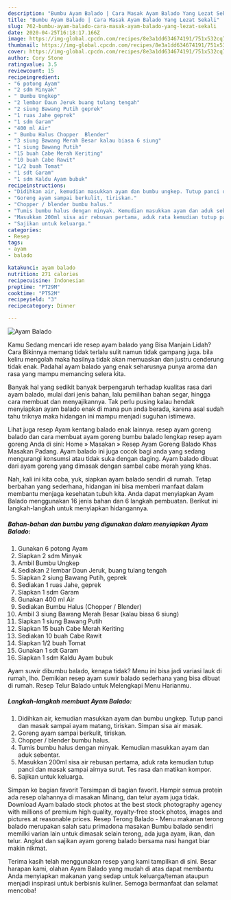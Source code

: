 ```yaml
---
description: "Bumbu Ayam Balado | Cara Masak Ayam Balado Yang Lezat Sekali"
title: "Bumbu Ayam Balado | Cara Masak Ayam Balado Yang Lezat Sekali"
slug: 762-bumbu-ayam-balado-cara-masak-ayam-balado-yang-lezat-sekali
date: 2020-04-25T16:18:17.166Z
image: https://img-global.cpcdn.com/recipes/8e3a1dd634674191/751x532cq70/ayam-balado-foto-resep-utama.jpg
thumbnail: https://img-global.cpcdn.com/recipes/8e3a1dd634674191/751x532cq70/ayam-balado-foto-resep-utama.jpg
cover: https://img-global.cpcdn.com/recipes/8e3a1dd634674191/751x532cq70/ayam-balado-foto-resep-utama.jpg
author: Cory Stone
ratingvalue: 3.5
reviewcount: 15
recipeingredient:
- "6 potong Ayam"
- "2 sdm Minyak"
- " Bumbu Ungkep"
- "2 lembar Daun Jeruk buang tulang tengah"
- "2 siung Bawang Putih geprek"
- "1 ruas Jahe geprek"
- "1 sdm Garam"
- "400 ml Air"
- " Bumbu Halus Chopper  Blender"
- "3 siung Bawang Merah Besar kalau biasa 6 siung"
- "1 siung Bawang Putih"
- "15 buah Cabe Merah Keriting"
- "10 buah Cabe Rawit"
- "1/2 buah Tomat"
- "1 sdt Garam"
- "1 sdm Kaldu Ayam bubuk"
recipeinstructions:
- "Didihkan air, kemudian masukkan ayam dan bumbu ungkep. Tutup panci dan masak sampai ayam matang, tiriskan. Simpan sisa air masak."
- "Goreng ayam sampai berkulit, tiriskan."
- "Chopper / blender bumbu halus."
- "Tumis bumbu halus dengan minyak. Kemudian masukkan ayam dan aduk sebentar."
- "Masukkan 200ml sisa air rebusan pertama, aduk rata kemudian tutup panci dan masak sampai airnya surut. Tes rasa dan matikan kompor."
- "Sajikan untuk keluarga."
categories:
- Resep
tags:
- ayam
- balado

katakunci: ayam balado 
nutrition: 271 calories
recipecuisine: Indonesian
preptime: "PT29M"
cooktime: "PT52M"
recipeyield: "3"
recipecategory: Dinner

---
```



![Ayam Balado](https://img-global.cpcdn.com/recipes/8e3a1dd634674191/751x532cq70/ayam-balado-foto-resep-utama.jpg)

Kamu Sedang mencari ide resep ayam balado yang Bisa Manjain Lidah? Cara Bikinnya memang tidak terlalu sulit namun tidak gampang juga. bila keliru mengolah maka hasilnya tidak akan memuaskan dan justru cenderung tidak enak. Padahal ayam balado yang enak seharusnya punya aroma dan rasa yang mampu memancing selera kita.

Banyak hal yang sedikit banyak berpengaruh terhadap kualitas rasa dari ayam balado, mulai dari jenis bahan, lalu pemilihan bahan segar, hingga cara membuat dan menyajikannya. Tak perlu pusing kalau hendak menyiapkan ayam balado enak di mana pun anda berada, karena asal sudah tahu triknya maka hidangan ini mampu menjadi suguhan istimewa.

Lihat juga resep Ayam kentang balado enak lainnya. resep ayam goreng balado dan cara membuat ayam goreng bumbu balado lengkap resep ayam goreng Anda di sini: Home » Masakan » Resep Ayam Goreng Balado Khas Masakan Padang. Ayam balado ini juga cocok bagi anda yang sedang mengurangi konsumsi atau tidak suka dengan daging. Ayam balado dibuat dari ayam goreng yang dimasak dengan sambal cabe merah yang khas.


Nah, kali ini kita coba, yuk, siapkan ayam balado sendiri di rumah. Tetap berbahan yang sederhana, hidangan ini bisa memberi manfaat dalam membantu menjaga kesehatan tubuh kita. Anda dapat menyiapkan Ayam Balado menggunakan 16 jenis bahan dan 6 langkah pembuatan. Berikut ini langkah-langkah untuk menyiapkan hidangannya.

<!--inarticleads1-->

##### Bahan-bahan dan bumbu yang digunakan dalam menyiapkan Ayam Balado:

1. Gunakan 6 potong Ayam
1. Siapkan 2 sdm Minyak
1. Ambil  Bumbu Ungkep
1. Sediakan 2 lembar Daun Jeruk, buang tulang tengah
1. Siapkan 2 siung Bawang Putih, geprek
1. Sediakan 1 ruas Jahe, geprek
1. Siapkan 1 sdm Garam
1. Gunakan 400 ml Air
1. Sediakan  Bumbu Halus (Chopper / Blender)
1. Ambil 3 siung Bawang Merah Besar (kalau biasa 6 siung)
1. Siapkan 1 siung Bawang Putih
1. Siapkan 15 buah Cabe Merah Keriting
1. Sediakan 10 buah Cabe Rawit
1. Siapkan 1/2 buah Tomat
1. Gunakan 1 sdt Garam
1. Siapkan 1 sdm Kaldu Ayam bubuk


Ayam suwir dibumbu balado, kenapa tidak? Menu ini bisa jadi variasi lauk di rumah, lho. Demikian resep ayam suwir balado sederhana yang bisa dibuat di rumah. Resep Telur Balado untuk Melengkapi Menu Harianmu. 

<!--inarticleads2-->

##### Langkah-langkah membuat Ayam Balado:

1. Didihkan air, kemudian masukkan ayam dan bumbu ungkep. Tutup panci dan masak sampai ayam matang, tiriskan. Simpan sisa air masak.
1. Goreng ayam sampai berkulit, tiriskan.
1. Chopper / blender bumbu halus.
1. Tumis bumbu halus dengan minyak. Kemudian masukkan ayam dan aduk sebentar.
1. Masukkan 200ml sisa air rebusan pertama, aduk rata kemudian tutup panci dan masak sampai airnya surut. Tes rasa dan matikan kompor.
1. Sajikan untuk keluarga.


Simpan ke bagian favorit Tersimpan di bagian favorit. Hampir semua protein ada resep olahannya di masakan Minang, dan telur ayam juga tidak. Download Ayam balado stock photos at the best stock photography agency with millions of premium high quality, royalty-free stock photos, images and pictures at reasonable prices. Resep Terong Balado - Menu makanan terong balado merupakan salah satu primadona masakan Bumbu balado sendiri memilki varian lain untuk dimasak selain terong, ada juga ayam, ikan, dan telur. Angkat dan sajikan ayam goreng balado bersama nasi hangat biar makin nikmat. 

Terima kasih telah menggunakan resep yang kami tampilkan di sini. Besar harapan kami, olahan Ayam Balado yang mudah di atas dapat membantu Anda menyiapkan makanan yang sedap untuk keluarga/teman ataupun menjadi inspirasi untuk berbisnis kuliner. Semoga bermanfaat dan selamat mencoba!
